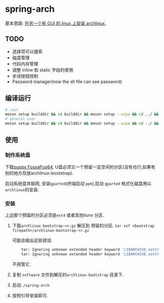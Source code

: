 # spring-arch

基本思路: [在另一个有 GUI 的 linux 上安装 archlinux.](https://wiki.archlinux.org/index.php/Install_Arch_Linux_from_existing_Linux)

## TODO

- 选择项可以搜索
- 磁盘管理
- 代码内存管理
- 调整 inline 和 static 字段的使用
- 步进按钮控制
- Password manager(now the sh file can see password)

## 编译运行

```sh
# root
meson setup builddir && cd builddir && meson setup --wipe && cd ../ && ninja -C builddir/ &&sudo ./builddir/src/spring-arch
# general user
meson setup builddir && cd builddir && meson setup --wipe && cd ../ && ninja -C builddir/ && ./builddir/src/spring-arch
```

## 使用

### 制作系统盘

下载[puppy FossaPup64](https://www.puppylinux.com/index.html#download), U盘必须又一个预留一定空间的分区(没有也行,如果有别的地方存放archlinux-bootstrap).

启动系统盘并联网, 安装`gparted`(终端启动 `ppm`),启动 `gparted` 格式化磁盘用以 `archlinux`的安装.

### 安装

上边那个预留的分区必须是`ext4` 或者其他liunx 分区.

1. 下载`archlinux-bootstrap-<>.gz` 解压到
预留的分区. `tar xzf <bootstrap filepath>/archlinux-bootstrap-<>.gz`

    可能会输出这些错误:

    ```sh
        tar: Ignoring unknown extended header keyword 'LIBARCHIVE.xattr.    security.capability'
        tar: Ignoring unknown extended header keyword 'LIBARCHIVE.xattr.    security.capability'
    ```

    不用管它.

2. 复制 `software` 文件到解压的`archlinux-bootstrap` 目录下.

3. 启动`./spring-arch`

4. 按照引导安装即可.
